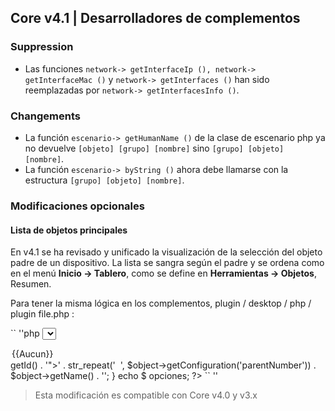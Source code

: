 ## Core v4.1 | Desarrolladores de complementos

### Suppression

- Las funciones `network-> getInterfaceIp (), network-> getInterfaceMac ()` y `network-> getInterfaces ()` han sido reemplazadas por `network-> getInterfacesInfo ()`.

### Changements

- La función `escenario-> getHumanName ()` de la clase de escenario php ya no devuelve `[objeto] [grupo] [nombre]` sino `[grupo] [objeto] [nombre]`.
- La función `escenario-> byString ()` ahora debe llamarse con la estructura `[grupo] [objeto] [nombre]`.

### Modificaciones opcionales

#### Lista de objetos principales

En v4.1 se ha revisado y unificado la visualización de la selección del objeto padre de un dispositivo. La lista se sangra según el padre y se ordena como en el menú **Inicio → Tablero**, como se define en **Herramientas → Objetos**, Resumen.

Para tener la misma lógica en los complementos, plugin / desktop / php / plugin file.php :

`` ''php
<select id="sel_object" class="eqLogicAttr form-control" data-l1key="object_id">
  <option value="">{{Aucun}}</option>
  <?php
  $options = '';
  foreach ((jeeObject::buildTree (nulo, falso)) como $ objeto) {
    $options .= '<option value="' . $object->getId() . '">' . str_repeat('&nbsp;&nbsp;', $object->getConfiguration('parentNumber')) . $object->getName() . '</option>';
  }
  echo $ opciones;
  ?>
</select>
`` ''

> Esta modificación es compatible con Core v4.0 y v3.x

